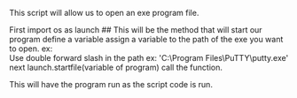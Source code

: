 This script will allow us to open an exe program file. 

First import os as launch  ## This will be the method that will start our program
define a variable
assign a variable to the path of the exe you want to open. ex:  
Use double forward slash in the path ex: 'C:\\Program Files\\PuTTY\\putty.exe'
next launch.startfile(variable of program)
call the function.


This will have the program run as the script code is run. 

